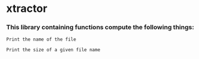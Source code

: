 # xtractor #
### This library containing functions compute the following things:
`Print the name of the file`

`Print the size of a given file name`
